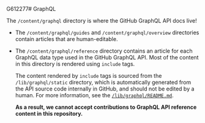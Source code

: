 G612277# GraphQL

The `/content/graphql` directory is where the GitHub GraphQL API docs live!

* The `/content/graphql/guides` and `/content/graphql/overview` directories contain articles that are human-editable.
* The `/content/graphql/reference` directory contains an article for each GraphQL data type used in the GitHub GraphQL API. Most of the content in this directory is rendered using `include` tags.

  The content rendered by `include` tags is sourced from the `/lib/graphql/static` directory, which is automatically generated from the API source code internally in GitHub, and should not be edited by a human. For more information, see the [`/lib/graphql/README.md`](/lib/graphql/README.md).

  **As a result, we cannot accept contributions to GraphQL API reference content in this repository.**
